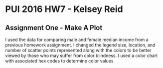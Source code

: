 # PUI 2016 HW7 - Kelsey Reid

## Assignment One - Make A Plot

I used the data for comparing male and female median income from a previous homework assignment. I changed the legend size, location, and number of scatter points represented along with the colors to be better viewed by those who may suffer from color blindness. I used a color chart with associated hex codes to determine color values


